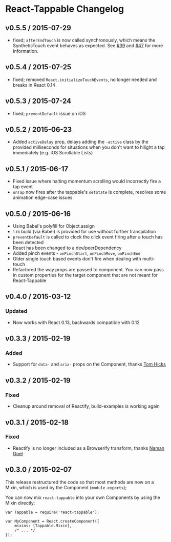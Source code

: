 # React-Tappable Changelog

## v0.5.5 / 2015-07-29

* fixed; `afterEndTouch` is now called synchronously, which means the SyntheticTouch event behaves as expected. See [#39](https://github.com/JedWatson/react-tappable/issues/39) and [#47](https://github.com/JedWatson/react-tappable/pull/47) for more information.

## v0.5.4 / 2015-07-25

* fixed; removed `React.initializeTouchEvents`, no longer needed and breaks in React 0.14

## v0.5.3 / 2015-07-24

* fixed; `preventDefault` issue on iOS

## v0.5.2 / 2015-06-23

* Added `activeDelay` prop, delays adding the `-active` class by the provided milliseconds for situations when you don't want to hilight a tap immediately (e.g. iOS Scrollable Lists)

## v0.5.1 / 2015-06-17

* Fixed issue where halting momentum scrolling would incorrectly fire a tap event
* `onTap` now fires after the tappable's `setState` is complete, resolves some animation edge-case issues

## v0.5.0 / 2015-06-16

* Using Babel's polyfill for Object.assign
* `lib` build (via Babel) is provided for use without further transpilation
* `preventDefault` is called to clock the click event firing after a touch has been detected
* React has been changed to a dev/peerDependency
* Added pinch events - `onPinchStart`, `onPinchMove`, `onPinchEnd`
* Older single touch based events don't fire when dealing with multi-touch
* Refactored the way props are passed to component. You can now pass in custom properties for the target component that are not meant for React-Tappable

## v0.4.0 / 2015-03-12

### Updated

- Now works with React 0.13, backwards compatible with 0.12

## v0.3.3 / 2015-02-19

### Added

- Support for `data-` and `aria-` props on the Component, thanks [Tom Hicks](https://github.com/tomhicks-bsf)

## v0.3.2 / 2015-02-19

### Fixed

- Cleanup around removal of Reactify, build-examples is working again

## v0.3.1 / 2015-02-18

### Fixed

- Reactify is no longer included as a Browserify transform, thanks [Naman Goel](https://github.com/nmn)

## v0.3.0 / 2015-02-07

This release restructured the code so that most methods are now on a Mixin, which is used by the Component (`module.exports`);

You can now mix `react-tappable` into your own Components by using the Mixin directly:

```
var Tappable = require('react-tappable');

var MyComponent = React.createComponent({
	mixins: [Tappable.Mixin],
	/* ... */
});
```
